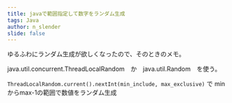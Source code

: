 ```yaml
---
title: javaで範囲指定して数字をランダム生成
tags: Java
author: n_slender
slide: false
---
```

ゆるふわにランダム生成が欲しくなったので、そのときのメモ。

java.util.concurrent.ThreadLocalRandom　か　java.util.Random　を使う。

`ThreadLocalRandom.current().nextInt(min_include, max_exclusive)` で minからmax-1の範囲で数値をランダム生成

